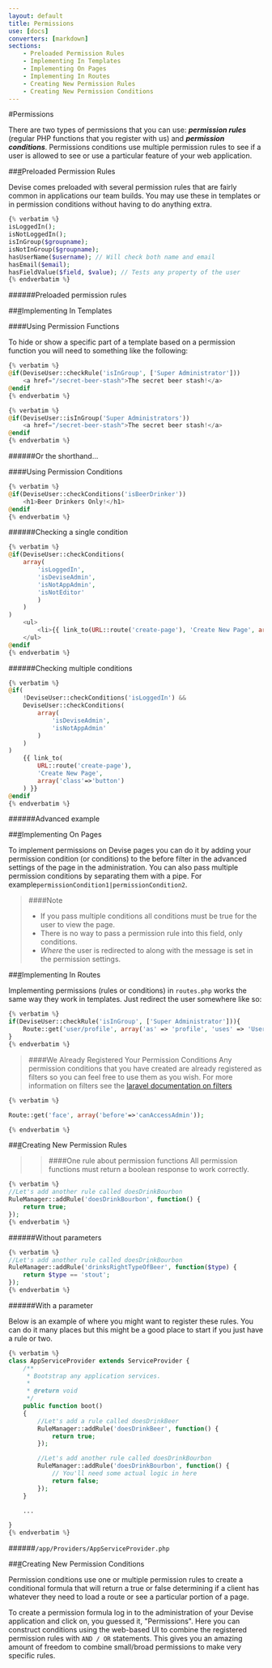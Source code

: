 ```yaml
---
layout: default
title: Permissions
use: [docs]
converters: [markdown]
sections:
    - Preloaded Permission Rules
    - Implementing In Templates
    - Implementing On Pages
    - Implementing In Routes
    - Creating New Permission Rules
    - Creating New Permission Conditions
---
```


#Permissions

There are two types of permissions that you can use: _**permission rules**_ (regular PHP functions that you register with us) and _**permission conditions**_. Permissions conditions use multiple permission rules to see if a user is allowed to see or use a particular feature of your web application.




##<a name="preloaded-permission-rules" class="ia"></a>[#](#preloaded-permission-rules)Preloaded Permission Rules

Devise comes preloaded with several permission rules that are fairly common in applications our team builds. You may use these in templates or in permission conditions without having to do anything extra.

```php
{% verbatim %}
isLoggedIn();
isNotLoggedIn();
isInGroup($groupname);
isNotInGroup($groupname);
hasUserName($username); // Will check both name and email
hasEmail($email);
hasFieldValue($field, $value); // Tests any property of the user
{% endverbatim %}
```
######Preloaded permission rules





##<a name="implementing-in-templates" class="ia"></a>[#](#implementing-in-templates)Implementing In Templates

####Using Permission Functions

To hide or show a specific part of a template based on a permission function you will need to something like the following:

```php
{% verbatim %}
@if(DeviseUser::checkRule('isInGroup', ['Super Administrator']))
    <a href="/secret-beer-stash">The secret beer stash!</a>
@endif
{% endverbatim %}
```


```php
{% verbatim %}
@if(DeviseUser::isInGroup('Super Administrators'))
    <a href="/secret-beer-stash">The secret beer stash!</a>
@endif
{% endverbatim %}
```
######Or the shorthand...



####Using Permission Conditions

```php
{% verbatim %}
@if(DeviseUser::checkConditions('isBeerDrinker'))
    <h1>Beer Drinkers Only!</h1>
@endif
{% endverbatim %}
```
######Checking a single condition

```php
{% verbatim %}
@if(DeviseUser::checkConditions(
    array(
        'isLoggedIn',
        'isDeviseAdmin',
        'isNotAppAdmin',
        'isNotEditor'
        )
    )
)
    <ul>
        <li>{{ link_to(URL::route('create-page'), 'Create New Page', array('class'=>'button')) }}</li>
    </ul>
@endif
{% endverbatim %}
```
######Checking multiple conditions

```php
{% verbatim %}
@if(
    !DeviseUser::checkConditions('isLoggedIn') &&
    DeviseUser::checkConditions(
        array(
            'isDeviseAdmin',
            'isNotAppAdmin'
        )
    )
)
    {{ link_to(
        URL::route('create-page'),
        'Create New Page',
        array('class'=>'button')
    ) }}
@endif
{% endverbatim %}
```
######Advanced example






##<a name="implementing-on-pages" class="ia"></a>[#](#implementing-on-pages)Implementing On Pages

To implement permissions on Devise pages you can do it by adding your permission condition (or conditions) to the before filter in the advanced settings of the page in the administration. You can also pass multiple permission conditions by separating them with a pipe. For example```permissionCondition1|permissionCondition2```.

>####Note
> * If you pass multiple conditions all conditions must be true for the user to view the page.
> * There is no way to pass a permission rule into this field, only conditions.
> * _Where_ the user is redirected to along with the message is set in the permission settings.




##<a name="implementing-in-routes" class="ia"></a>[#](#implementing-in-routes)Implementing In Routes

Implementing permissions (rules or conditions) in ```routes.php``` works the same way they work in templates. Just redirect the user somewhere like so:

```php
{% verbatim %}
if(DeviseUser::checkRule('isInGroup', ['Super Administrator'])){
    Route::get('user/profile', array('as' => 'profile', 'uses' => 'UserController@showProfile'));
}
{% endverbatim %}
```

>####We Already Registered Your Permission Conditions
>Any permission conditions that you have created are already registered as filters so you can feel free to use them as you wish. For more information on filters see the [laravel documentation on filters](http://laravel.com/docs/4.2/routing#route-filters)

```php
{% verbatim %}

Route::get('face', array('before'=>'canAccessAdmin'));

{% endverbatim %}
```





##<a name="creating-new-permission-rules" class="ia"></a>[#](#creating-new-permission-rules)Creating New Permission Rules

>>####One rule about permission functions
>>All permission functions must return a boolean response to work correctly.

```php
{% verbatim %}
//Let's add another rule called doesDrinkBourbon
RuleManager::addRule('doesDrinkBourbon', function() {
    return true;
});
{% endverbatim %}
```
######Without parameters

```php
{% verbatim %}
//Let's add another rule called doesDrinkBourbon
RuleManager::addRule('drinksRightTypeOfBeer', function($type) {
    return $type == 'stout';
});
{% endverbatim %}
```
######With a parameter


Below is an example of where you might want to register these rules. You can do it many places but this might be a good place to start if you just have a rule or two.


```php
{% verbatim %}
class AppServiceProvider extends ServiceProvider {
    /**
     * Bootstrap any application services.
     *
     * @return void
     */
    public function boot()
    {
        //Let's add a rule called doesDrinkBeer
        RuleManager::addRule('doesDrinkBeer', function() {
            return true;
        });

        //Let's add another rule called doesDrinkBourbon
        RuleManager::addRule('doesDrinkBourbon', function() {
            // You'll need some actual logic in here
            return false;
        });
    }

    ...

}
{% endverbatim %}
```
######```/app/Providers/AppServiceProvider.php```






##<a name="creating-new-permission-conditions" class="ia"></a>[#](#creating-new-permission-conditions)Creating New Permission Conditions

Permission conditions use one or multiple permission rules to create a conditional formula that will return a true or false determining if a client has whatever they need to load a route or see a particular portion of a page.

To create a permission formula log in to the administration of your Devise application and click on, you guessed it, "Permissions". Here you can construct conditions using the web-based UI to combine the registered permission rules with ```AND / OR``` statements. This gives you an amazing amount of freedom to combine small/broad permissions to make very specific rules.